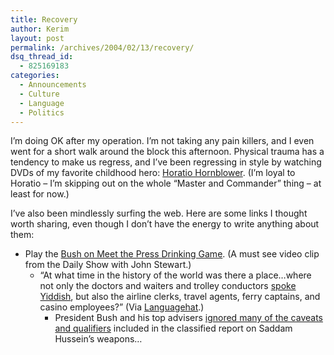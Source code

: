 ```yaml
---
title: Recovery
author: Kerim
layout: post
permalink: /archives/2004/02/13/recovery/
dsq_thread_id:
  - 825169183
categories:
  - Announcements
  - Culture
  - Language
  - Politics
---
```

I&#8217;m doing OK after my operation. I&#8217;m not taking any pain killers, and I even went for a short walk around the block this afternoon. Physical trauma has a tendency to make us regress, and I&#8217;ve been regressing in style by watching DVDs of my favorite childhood hero: <a href="http://www.aetv.com/tv/shows/horatio_hornblower/" onclick="_gaq.push(['_trackEvent', 'outbound-article', 'http://www.aetv.com/tv/shows/horatio_hornblower/', 'Horatio Hornblower']);" >Horatio Hornblower</a>. (I&#8217;m loyal to Horatio &#8211; I&#8217;m skipping out on the whole &#8220;Master and Commander&#8221; thing &#8211; at least for now.)

I&#8217;ve also been mindlessly surfing the web. Here are some links I thought worth sharing, even though I don&#8217;t have the energy to write anything about them:

  * Play the <a href="http://www.onlisareinsradar.com/archives/002077.php" onclick="_gaq.push(['_trackEvent', 'outbound-article', 'http://www.onlisareinsradar.com/archives/002077.php', 'Bush on Meet the Press Drinking Game']);" >Bush on Meet the Press Drinking Game</a>. (A must see video clip from the Daily Show with John Stewart.) 
      * &#8220;At what time in the history of the world was there a place&#8230;where not only the doctors and waiters and trolley conductors <a href="http://www.michaelchabon.com/yiddish.html" onclick="_gaq.push(['_trackEvent', 'outbound-article', 'http://www.michaelchabon.com/yiddish.html', 'spoke Yiddish']);" >spoke Yiddish</a>, but also the airline clerks, travel agents, ferry captains, and casino employees?&#8221; (Via <a href="http://www.languagehat.com/archives/001141.php" onclick="_gaq.push(['_trackEvent', 'outbound-article', 'http://www.languagehat.com/archives/001141.php', 'Languagehat']);" >Languagehat</a>.) 
          * President Bush and his top advisers <a href="http://www.washingtonpost.com/ac2/wp-dyn/A20194-2004Feb6?language=printer" onclick="_gaq.push(['_trackEvent', 'outbound-article', 'http://www.washingtonpost.com/ac2/wp-dyn/A20194-2004Feb6?language=printer', 'ignored many of the caveats and qualifiers']);" >ignored many of the caveats and qualifiers</a> included in the classified report on Saddam Hussein&#8217;s weapons&#8230; </ul> <div id="themify_builder_content-1505" class="themify_builder_content themify_builder themify_builder_front">
            
            
           